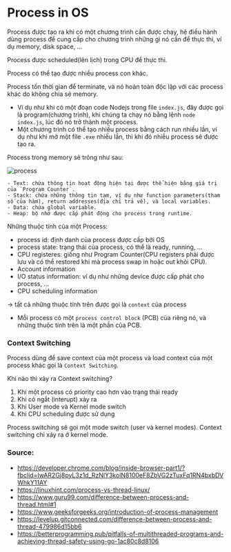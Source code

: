 # Process in OS

Process được tạo ra khi có một chương trình cần được chạy, hệ điều hành dùng process để cung cấp cho chương trình những gì nó cần để thực thi, ví dụ memory, disk space, ...

Process được scheduled(lên lịch) trong CPU để thực thi.

Process có thể tạo được nhiều process con khác.

Process tốn thời gian để terminate, và nó hoàn toàn độc lập với các process khác do không chia sẻ memory.
- Ví dụ như khi có một đoạn code Nodejs trong file `index.js`, đây được gọi là program(chương trình), khi chúng ta chạy nó bằng lệnh `node index.js`, lúc đó nó trở thành một process.
- Một chương trình có thể tạo nhiều process bằng cách run nhiều lần, ví dụ như khi mở một file `.exe` nhiều lần, thì khi đó nhiều process sẽ được tạo ra.
 
Process trong memory sẽ trông như sau:

![process](https://media.geeksforgeeks.org/wp-content/cdn-uploads/gq/2015/06/process.png)

	- Text: chứa thông tin hoạt động hiện tại được thể hiện bằng giá trị của `Program Counter`.
	- Stack: chứa những thông tin tạm, ví dụ như function parameters(tham số của hàm), return addresses(địa chỉ trả về), và local variables.
	- Data: chứa global variable.
	- Heap: bộ nhớ được cấp phát động cho process trong runtime.
 
Những thuộc tính của một Process:
- process id: định danh của process được cấp bởi OS
- process state: trạng thái của process, có thể là ready, running, ...
- CPU registeres: giống như Program Counter(CPU registers phải được lưu và có thể restored khi mà process swap in hoặc out khỏi CPU).
- Account information
- I/O status information: ví dụ như những device được cấp phát cho process, ...
- CPU scheduling information

→ tất cả những thuộc tính trên được gọi là `context` của process
- Mỗi process có một `process control block` (PCB) của riêng nó, và những thuộc tính trên là một phần của PCB.

### Context Switching
Process dùng để save context của một process và load context của một process khác gọi là `Context Switching`.

Khi nào thì xảy ra Context switching?
1. Khi một process có priority cao hơn vào trạng thái ready
2. Khi có ngắt (interupt) xảy ra
3. Khi User mode và Kernel mode switch
4. Khi CPU scheduling được sử dụng

Process switching sẽ gọi một mode switch (user và kernel modes). Context switching chỉ xảy ra ở kernel mode.

### Source:
- https://developer.chrome.com/blog/inside-browser-part1/?fbclid=IwAR2Gj8pyL3z1d_RzNlY3kolN8100eF8ZbVG2zTuxFq1RN4bxbDVWhkY11AY
- https://linuxhint.com/process-vs-thread-linux/
- https://www.guru99.com/difference-between-process-and-thread.html#1
- https://www.geeksforgeeks.org/introduction-of-process-management
- https://levelup.gitconnected.com/difference-between-process-and-thread-479986d15bb6
- https://betterprogramming.pub/pitfalls-of-multithreaded-programs-and-achieving-thread-safety-using-go-1ac80c8d8106
